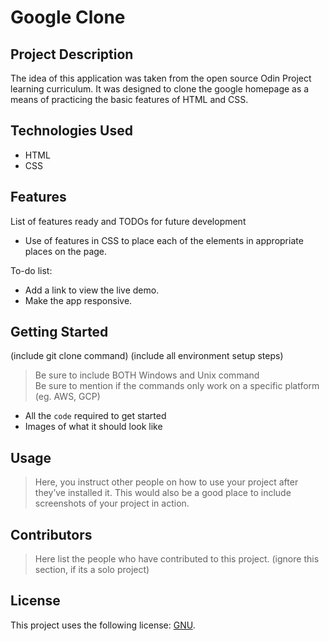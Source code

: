 # Google Clone

## Project Description

The idea of this application was taken from the open source Odin Project learning curriculum. It was designed to clone the google homepage as a means of practicing the basic features
of HTML and CSS.

## Technologies Used

* HTML
* CSS

## Features

List of features ready and TODOs for future development
* Use of features in CSS to place each of the elements in appropriate places on the page.

To-do list:
* Add a link to view the live demo.
* Make the app responsive.

## Getting Started
   
(include git clone command)
(include all environment setup steps)

> Be sure to include BOTH Windows and Unix command  
> Be sure to mention if the commands only work on a specific platform (eg. AWS, GCP)

- All the `code` required to get started
- Images of what it should look like

## Usage

> Here, you instruct other people on how to use your project after they’ve installed it. This would also be a good place to include screenshots of your project in action.

## Contributors

> Here list the people who have contributed to this project. (ignore this section, if its a solo project)

## License

This project uses the following license: [GNU](https://www.gnu.org/licenses/gpl-3.0.en.html).
